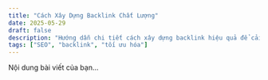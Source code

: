 ```yaml
---
title: "Cách Xây Dựng Backlink Chất Lượng"
date: 2025-05-29
draft: false
description: "Hướng dẫn chi tiết cách xây dựng backlink hiệu quả để cải thiện thứ hạng SEO."
tags: ["SEO", "backlink", "tối ưu hóa"]
---
```

Nội dung bài viết của bạn...